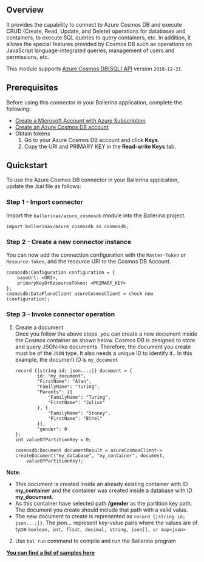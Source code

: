 ## Overview
It provides the capability to connect to Azure Cosmos DB and execute CRUD (Create, Read, Update, and Delete) operations 
for databases and containers, to execute SQL queries to query containers, etc. In addition, it allows the special 
features provided by Cosmos DB such as operations on JavaScript language-integrated queries, management of users and 
permissions, etc.

This module supports [Azure Cosmos DB(SQL) API](https://docs.microsoft.com/en-us/rest/api/cosmos-db/) version `2018-12-31`.
## Prerequisites
Before using this connector in your Ballerina application, complete the following:

* [Create a Microsoft Account with Azure Subscription](https://docs.microsoft.com/en-us/learn/modules/create-an-azure-account/)
* [Create an Azure Cosmos DB account](https://docs.microsoft.com/en-us/azure/cosmos-db/how-to-manage-database-account/)
* Obtain tokens
    1. Go to your Azure Cosmos DB account and click **Keys**.
    2. Copy the URI and PRIMARY KEY in the **Read-write Keys** tab.

## Quickstart
To use the Azure Cosmos DB connector in your Ballerina application, update the .bal file as follows:

### Step 1 - Import connector
Import the `ballerinax/azure_cosmosdb` module into the Ballerina project.
```ballerina
import ballerinax/azure_cosmosdb as cosmosdb;
```
### Step 2 - Create a new connector instance
You can now add the connection configuration with the `Master-Token` or `Resource-Token`, and the resource URI to the
Cosmos DB Account.
```ballerina
cosmosdb:Configuration configuration = {
    baseUrl: <URI>,
    primaryKeyOrResourceToken: <PRIMARY_KEY>
};
cosmosdb:DataPlaneClient azureCosmosClient = check new (configuration);

```
### Step 3 - Invoke connector operation
1. Create a document <br/>
Once you follow the above steps. you can create a new document inside the Cosmos container as shown below. Cosmos DB is 
designed to store and query JSON-like documents. Therefore, the document you create must be of the `JSON` type. It also 
needs a unique ID to identify it.. In this example, the document ID is `my_document`

    ```ballerina
    record {|string id; json...;|} document = {
            id: "my_document",
            "FirstName": "Alan",
            "FamilyName": "Turing",
            "Parents": [{
                "FamilyName": "Turing",
                "FirstName": "Julius"
            }, {
                "FamilyName": "Stoney",
                "FirstName": "Ethel"
            }],
            "gender": 0
    };
    int valueOfPartitionKey = 0;

    cosmosdb:Document documentResult = azureCosmosClient-> createDocument("my_database", "my_container", document, 
        valueOfPartitionKey);
    ```
**Note:** <br/>
- This document is created inside an already existing container with ID **my_container** and the container was created inside a database with ID **my_document**.
- As this container have selected path **/gender** as the partition key path. The document you create should include that path with a valid value.
- The new document to create is represented as `record {|string id; json...;|}`. The json... represent key-value pairs where the values are of type `boolean, int, float, decimal, string, json[], or map<json>`

2. Use `bal run` command to compile and run the Ballerina program

**[You can find a list of samples here](https://github.com/ballerina-platform/module-ballerinax-azure-cosmosdb/tree/main/cosmosdb/samples)**
